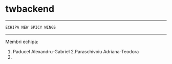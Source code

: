 # twbackend
------------------------------
    ECHIPA NEW SPICY WINGS
------------------------------
Membri echipa:
1. Paducel Alexandru-Gabriel
2.Paraschivoiu Adriana-Teodora
3.
